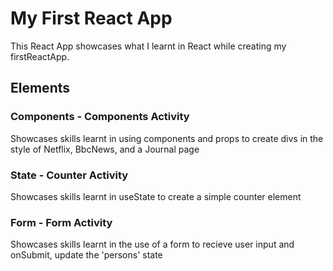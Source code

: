 # My First React App
This React App showcases what I learnt in React while creating my firstReactApp. <br />
## Elements
### Components - Components Activity
Showcases skills learnt in using components and props to create divs in the style of Netflix, BbcNews, and a Journal page
### State - Counter Activity
Showcases skills learnt in useState to create a simple counter element
### Form - Form Activity
Showcases skills learnt in the use of a form to recieve user input and onSubmit, update the 'persons' state

